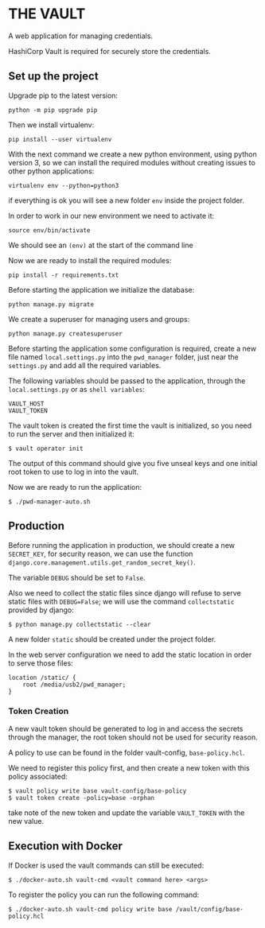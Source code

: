 # THE VAULT

A web application for managing credentials.

HashiCorp Vault is required for securely store the credentials.

## Set up the project

Upgrade pip to the latest version:

`python -m pip upgrade pip`

Then we install virtualenv:

`pip install --user virtualenv`

With the next command we create a new python environment, using python version 3, so we can install the required modules without creating issues to other python applications:

`virtualenv env --python=python3`

if everything is ok you will see a new folder `env` inside the project folder.

In order to work in our new environment we need to activate it:

`source env/bin/activate`

We should see an `(env)` at the start of the command line

Now we are ready to install the required modules:

`pip install -r requirements.txt`

Before starting the application we initialize the database:

`python manage.py migrate`

We create a superuser for managing users and groups:

`python manage.py createsuperuser`

Before starting the application some configuration is required, create a new file named `local.settings.py` into the `pwd_manager` folder, just near the `settings.py` and add all the required variables.

The following variables should be passed to the application, through the `local.settings.py` or as `shell variables`:

    VAULT_HOST
    VAULT_TOKEN

The vault token is created the first time the vault is initialized, so you need to run the server and then initialized it:

    $ vault operator init

The output of this command should give you five unseal keys and one initial root token to use to log in into the vault.

Now we are ready to run the application:

    $ ./pwd-manager-auto.sh

## Production

Before running the application in production, we should create a new `SECRET_KEY`, for security reason,
we can use the function `django.core.management.utils.get_random_secret_key()`.

The variable `DEBUG` should be set to `False`.

Also we need to collect the static files since django will refuse to serve static files with `DEBUG=False`; we will use the command `collectstatic` provided by django:

    $ python manage.py collectstatic --clear

A new folder `static` should be created under the project folder.

In the web server configuration we need to add the static location in order to serve those files:

    location /static/ {
        root /media/usb2/pwd_manager;
    }

### Token Creation

A new vault token should be generated to log in and access the secrets through the manager, the root token should not be used for security reason.

A policy to use can be found in the folder vault-config, `base-policy.hcl`.

We need to register this policy first, and then create a new token with this policy associated:

    $ vault policy write base vault-config/base-policy
    $ vault token create -policy=base -orphan

take note of the new token and update the variable `VAULT_TOKEN` with the new value.


## Execution with Docker

If Docker is used the vault commands can still be executed:

    $ ./docker-auto.sh vault-cmd <vault command here> <args>

To register the policy you can run the following command:

    $ ./docker-auto.sh vault-cmd policy write base /vault/config/base-policy.hcl